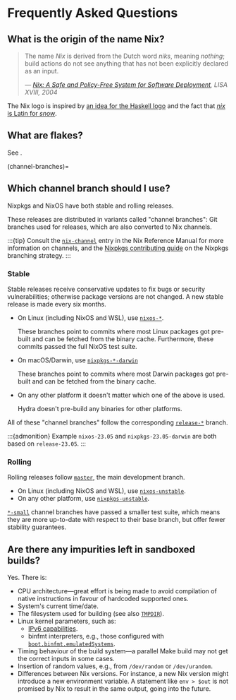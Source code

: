 # Frequently Asked Questions

## What is the origin of the name Nix?

> The name *Nix* is derived from the Dutch word *niks*, meaning *nothing*;
> build actions do not see anything that has not been explicitly declared as an input.
>
> &mdash; <cite>[Nix: A Safe and Policy-Free System for Software Deployment](https://edolstra.github.io/pubs/nspfssd-lisa2004-final.pdf), LISA XVIII, 2004</cite>

The Nix logo is inspired by [an idea for the Haskell logo](https://wiki.haskell.org/File:Sgf-logo-blue.png) and the fact that [*nix* is Latin for *snow*](https://nix-dev.science.uu.narkive.com/VDaaP1BY/nix-logo).

## What are flakes?

See [](flakes-definition).

(channel-branches)=
## Which channel branch should I use?

Nixpkgs and NixOS have both stable and rolling releases.

These releases are distributed in variants called "channel branches":
Git branches used for releases, which are also converted to Nix channels.

:::{tip}
Consult the [`nix-channel`](https://nix.dev/manual/nix/2.22/command-ref/nix-channel) entry in the Nix Reference Manual for more information on channels, and the [Nixpkgs contributing guide](https://github.com/NixOS/nixpkgs/blob/master/CONTRIBUTING.md#branch-conventions) on the Nixpkgs branching strategy.
:::

### Stable

Stable releases receive conservative updates to fix bugs or security vulnerabilities; otherwise package versions are not changed.
A new stable release is made every six months.

- On Linux (including NixOS and WSL), use [`nixos-*`](https://github.com/NixOS/nixpkgs/branches/all?query=nixos-).

  These branches point to commits where most Linux packages got pre-built and can be fetched from the binary cache.
  Furthermore, these commits passed the full NixOS test suite.

- On macOS/Darwin, use [`nixpkgs-*-darwin`](https://github.com/NixOS/nixpkgs/branches/all?query=nixpkgs-)

  These branches point to commits where most Darwin packages got pre-built and can be fetched from the binary cache.

- On any other platform it doesn't matter which one of the above is used.

  Hydra doesn't pre-build any binaries for other platforms.

All of these "channel branches" follow the corresponding [`release-*`](https://github.com/NixOS/nixpkgs/branches/all?query=release-) branch.

:::{admonition} Example
`nixos-23.05` and `nixpkgs-23.05-darwin` are both based on `release-23.05`.
:::

### Rolling

Rolling releases follow [`master`](https://github.com/NixOS/nixpkgs/branches/all?query=master), the main development branch.

- On Linux (including NixOS and WSL), use [`nixos-unstable`](https://github.com/NixOS/nixpkgs/branches/all?query=nixos-unstable).
- On any other platform, use [`nixpkgs-unstable`](https://github.com/NixOS/nixpkgs/branches/all?query=nixpkgs-unstable).

[`*-small`](https://github.com/NixOS/nixpkgs/branches/all?query=-small) channel branches have passed a smaller test suite, which means they are more up-to-date with respect to their base branch, but offer fewer stability guarantees.

## Are there any impurities left in sandboxed builds?

Yes. There is:

- CPU architecture—great effort is being made to avoid compilation of native instructions in favour of hardcoded supported ones.
- System's current time/date.
- The filesystem used for building (see also [`TMPDIR`](https://nix.dev/manual/nix/stable/command-ref/env-common.html#env-TMPDIR)).
- Linux kernel parameters, such as:
  - [IPv6 capabilities](https://github.com/NixOS/nix/issues/5615).
  - binfmt interpreters, e.g., those configured with [`boot.binfmt.emulatedSystems`](https://search.nixos.org/options?show=boot.binfmt.emulatedSystems).
- Timing behaviour of the build system—a parallel Make build may not get the correct inputs in some cases.
- Insertion of random values, e.g., from `/dev/random` or `/dev/urandom`.
- Differences between Nix versions. For instance, a new Nix version might introduce a new environment variable. A statement like `env > $out` is not promised by Nix to result in the same output, going into the future.
